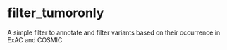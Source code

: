 # filter_tumoronly
A simple filter to annotate and filter variants based on their occurrence in ExAC and COSMIC
